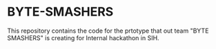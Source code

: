 # BYTE-SMASHERS
This repository contains the code for the prtotype that out team "BYTE SMASHERS" is creating for Internal hackathon in SIH.